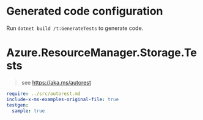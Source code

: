 # Generated code configuration

Run `dotnet build /t:GenerateTests` to generate code.

# Azure.ResourceManager.Storage.Tests

> see https://aka.ms/autorest
``` yaml
require: ../src/autorest.md
include-x-ms-examples-original-file: true
testgen:
  sample: true
```